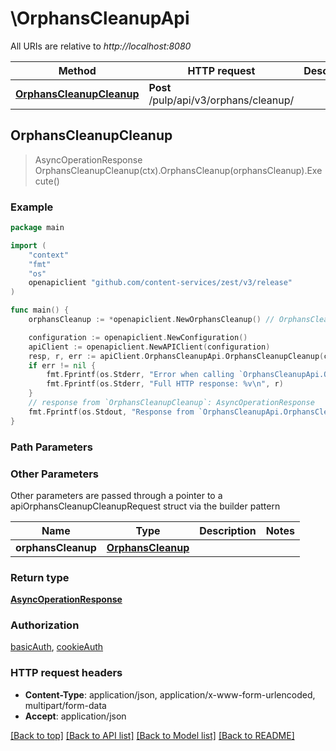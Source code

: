 # \OrphansCleanupApi

All URIs are relative to *http://localhost:8080*

Method | HTTP request | Description
------------- | ------------- | -------------
[**OrphansCleanupCleanup**](OrphansCleanupApi.md#OrphansCleanupCleanup) | **Post** /pulp/api/v3/orphans/cleanup/ | 



## OrphansCleanupCleanup

> AsyncOperationResponse OrphansCleanupCleanup(ctx).OrphansCleanup(orphansCleanup).Execute()





### Example

```go
package main

import (
    "context"
    "fmt"
    "os"
    openapiclient "github.com/content-services/zest/v3/release"
)

func main() {
    orphansCleanup := *openapiclient.NewOrphansCleanup() // OrphansCleanup | 

    configuration := openapiclient.NewConfiguration()
    apiClient := openapiclient.NewAPIClient(configuration)
    resp, r, err := apiClient.OrphansCleanupApi.OrphansCleanupCleanup(context.Background()).OrphansCleanup(orphansCleanup).Execute()
    if err != nil {
        fmt.Fprintf(os.Stderr, "Error when calling `OrphansCleanupApi.OrphansCleanupCleanup``: %v\n", err)
        fmt.Fprintf(os.Stderr, "Full HTTP response: %v\n", r)
    }
    // response from `OrphansCleanupCleanup`: AsyncOperationResponse
    fmt.Fprintf(os.Stdout, "Response from `OrphansCleanupApi.OrphansCleanupCleanup`: %v\n", resp)
}
```

### Path Parameters



### Other Parameters

Other parameters are passed through a pointer to a apiOrphansCleanupCleanupRequest struct via the builder pattern


Name | Type | Description  | Notes
------------- | ------------- | ------------- | -------------
 **orphansCleanup** | [**OrphansCleanup**](OrphansCleanup.md) |  | 

### Return type

[**AsyncOperationResponse**](AsyncOperationResponse.md)

### Authorization

[basicAuth](../README.md#basicAuth), [cookieAuth](../README.md#cookieAuth)

### HTTP request headers

- **Content-Type**: application/json, application/x-www-form-urlencoded, multipart/form-data
- **Accept**: application/json

[[Back to top]](#) [[Back to API list]](../README.md#documentation-for-api-endpoints)
[[Back to Model list]](../README.md#documentation-for-models)
[[Back to README]](../README.md)

